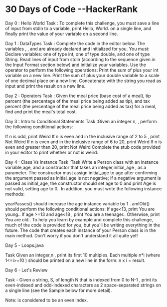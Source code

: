 # 30 Days of Code --HackerRank

Day 0 : Hello World
Task : To complete this challenge, you must save a line of input from stdin to a variable, print Hello, World. on a single line, and finally print the value of your variable on a second line.

Day 1 : DataTypes
Task : 
Complete the code in the editor below. The variables , , and  are already declared and initialized for you. You must:
Declare  variables: one of type int, one of type double, and one of type String.
Read  lines of input from stdin (according to the sequence given in the Input Format section below) and initialize your  variables.
Use the  operator to perform the following operations:
Print the sum of  plus your int variable on a new line.
Print the sum of  plus your double variable to a scale of one decimal place on a new line.
Concatenate  with the string you read as input and print the result on a new line.

Day 2 : Operators
Task : Given the meal price (base cost of a meal), tip percent (the percentage of the meal price being added as tip), and tax percent (the percentage of the meal price being added as tax) for a meal, find and print the meal's total cost.

Day 3 : Intro to Conditional Statements
Task :Given an integer n, , perform the following conditional actions:

If n is odd, print Weird
If n is even and in the inclusive range of 2 to 5 , print Not Weird
If n is even and in the inclusive range of 6 to 20, print Weird
If n is even and greater than 20, print Not Weird
Complete the stub code provided in your editor to print whether or not  is weird.

Day 4 : Class Vs Instance
Task :Task
Write a Person class with an instance variable,age, and a constructor that takes an integer,initial_age , as a parameter. The constructor must assign initial_age  to age after confirming the argument passed as initial_age is not negative; if a negative argument is passed as initial_age, the constructor should set age  to 0  and print Age is not valid, setting age to 0.. In addition, you must write the following instance methods:

yearPasses() should increase the age  instance variable by 1 .
amIOld() should perform the following conditional actions:
If age<13, print You are young..
If  age >=13 and age<18 , print You are a teenager..
Otherwise, print You are old..
To help you learn by example and complete this challenge, much of the code is provided for you, but you'll be writing everything in the future. The code that creates each instance of your Person class is in the main method. Don't worry if you don't understand it all quite yet!

Day 5 - Loops.java


Task
Given an integer,n , print its first 10 multiples. Each multiple n*i (where 1<=i>=10 ) should be printed on a new line in the form: n x i = result.


Day 6 - Let's Review

Task - Given a string, S, of length N that is indexed from 0 to N-1 , print its even-indexed and odd-indexed characters as 2  space-separated strings on a single line (see the Sample below for more detail).

Note:  is considered to be an even index.
